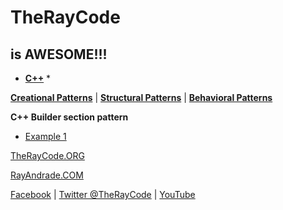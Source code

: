 # TheRayCode
## is AWESOME!!!

* **[C++](../README.md)** * 

**[Creational Patterns](../README.md)** | **[Structural Patterns](../../Structural/README.md)** | **[Behavioral Patterns](../../Behavioral/README.md)**


**C++ Builder section pattern**

* [Example 1](./BR1/README.MD)


[TheRayCode.ORG](https://www.TheRayCode.org)

[RayAndrade.COM](https://www.RayAndrade.com)


[Facebook](https://www.facebook.com/TheRayCode/) | [Twitter @TheRayCode](https://www.twitter.com/TheRayCode/) | [YouTube](https://www.youtube.com/AndradeRay/)

